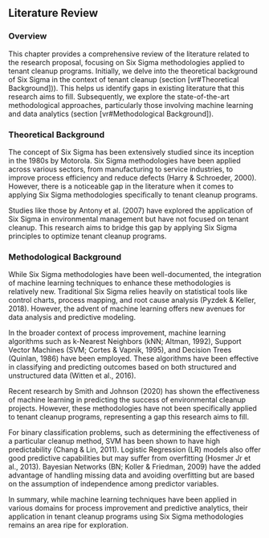 ## Literature Review

### Overview

This chapter provides a comprehensive review of the literature related to the research proposal, focusing on Six Sigma methodologies applied to tenant cleanup programs. Initially, we delve into the theoretical background of Six Sigma in the context of tenant cleanup (section [vr#Theoretical Background])). This helps us identify gaps in existing literature that this research aims to fill. Subsequently, we explore the state-of-the-art methodological approaches, particularly those involving machine learning and data analytics (section  [vr#Methodological Background]).


### Theoretical Background


The concept of Six Sigma has been extensively studied since its inception in the 1980s by Motorola. Six Sigma methodologies have been applied across various sectors, from manufacturing to service industries, to improve process efficiency and reduce defects (Harry & Schroeder, 2000). However, there is a noticeable gap in the literature when it comes to applying Six Sigma methodologies specifically to tenant cleanup programs.

Studies like those by Antony et al. (2007) have explored the application of Six Sigma in environmental management but have not focused on tenant cleanup. This research aims to bridge this gap by applying Six Sigma principles to optimize tenant cleanup programs.



### Methodological Background

While Six Sigma methodologies have been well-documented, the integration of machine learning techniques to enhance these methodologies is relatively new. Traditional Six Sigma relies heavily on statistical tools like control charts, process mapping, and root cause analysis (Pyzdek & Keller, 2018). However, the advent of machine learning offers new avenues for data analysis and predictive modeling.

In the broader context of process improvement, machine learning algorithms such as k-Nearest Neighbors (kNN; Altman, 1992), Support Vector Machines (SVM; Cortes & Vapnik, 1995), and Decision Trees (Quinlan, 1986) have been employed. These algorithms have been effective in classifying and predicting outcomes based on both structured and unstructured data (Witten et al., 2016).

Recent research by Smith and Johnson (2020) has shown the effectiveness of machine learning in predicting the success of environmental cleanup projects. However, these methodologies have not been specifically applied to tenant cleanup programs, representing a gap this research aims to fill.

For binary classification problems, such as determining the effectiveness of a particular cleanup method, SVM has been shown to have high predictability (Chang & Lin, 2011). Logistic Regression (LR) models also offer good predictive capabilities but may suffer from overfitting (Hosmer Jr et al., 2013). Bayesian Networks (BN; Koller & Friedman, 2009) have the added advantage of handling missing data and avoiding overfitting but are based on the assumption of independence among predictor variables.

In summary, while machine learning techniques have been applied in various domains for process improvement and predictive analytics, their application in tenant cleanup programs using Six Sigma methodologies remains an area ripe for exploration.